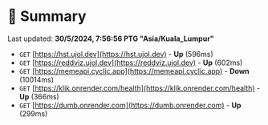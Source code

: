 # 📖 Summary
Last updated: **30/5/2024, 7:56:56 PTG "Asia/Kuala_Lumpur"**

- `GET` [https://hst.ujol.dev](https://hst.ujol.dev) - **Up** (596ms)
- `GET` [https://reddviz.ujol.dev](https://reddviz.ujol.dev) - **Up** (602ms)
- `GET` [https://memeapi.cyclic.app](https://memeapi.cyclic.app) - **Down** (10014ms)
- `GET` [https://klik.onrender.com/health](https://klik.onrender.com/health) - **Up** (366ms)
- `GET` [https://dumb.onrender.com](https://dumb.onrender.com) - **Up** (299ms)
